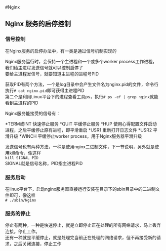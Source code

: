 #Nginx

## Nginx 服务的启停控制

### 信号控制

在Nginx服务的启停办法中，有一类是通过信号机制实现的   

Nginx服务运行时，会保持一个主进程和一个或多个worker process工作进程，我们给主进程发送信号就可以控制启停了    
要给主进程发信号，就要知道主进程的进程号PID

获取PID有两个方法，一个是log目录中会产生文件名为nginx.pid的文件，命令行执行`# cat nginx.pid`即可获得主进程PID    
第二个是利用Linux平台下的进程查看工具ps，执行`# ps -ef | grep nginx`就能看到主进程的PID

Nginx服务能接受的信号有：

*TERM或INT   快速停止服务
*QUIT        平缓停止服务
*HUP         使用心得配置文件启动进程，之后平缓停止原有进程，即平滑重启
*USR1        重新打开日志文件
*USR2        平滑升级
*WINCH       平缓停止worker process，用于Nginx服务器平滑升级

发送信号也有两种方法，一种是使用nginx二进制文件，下一节说明，另外就是使用kill命令，像这样    
`kill SIGNAL PID`  
SIGNAL就是信号名称，PID指主进程PID

### 服务启动

在linux平台下，启动nginx服务器直接运行安装在目录下的sbin目录中的二进制文件即可，像这样    
`# ./sbin/Nginx`

### 服务的停止

停止有两种，一种是快速停止，就是立即停止正在处理的所有网络请求，马上丢弃连接，停止工作。     
还有一种就是平缓停止，就是处理完当前正在处理的网络请求，但不再接受新的请求，之后关闭连接，停止工作